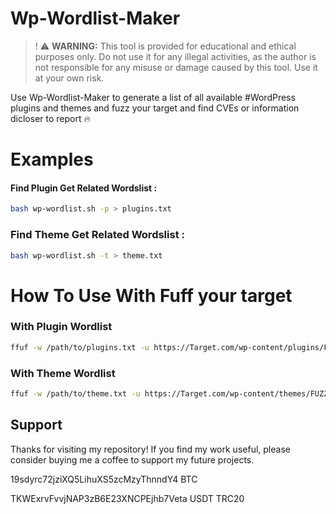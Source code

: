 # Wp-Wordlist-Maker

>! ⚠️ **WARNING:** This tool is provided for educational and ethical purposes only. Do not use it for any illegal activities, as the author is not responsible for any misuse or damage caused by this tool. Use it at your own risk.

Use Wp-Wordlist-Maker to generate a list of all available #WordPress plugins and themes and fuzz your target and find CVEs or information dicloser to report 🔥


# Examples

#### Find Plugin Get Related Wordslist :

```bash
bash wp-wordlist.sh -p > plugins.txt
```
### Find Theme Get Related Wordslist :
```bash
bash wp-wordlist.sh -t > theme.txt
```
# How To Use With Fuff your target
### With Plugin Wordlist 
```bash
ffuf -w /path/to/plugins.txt -u https://Target.com/wp-content/plugins/FUZZ/readme.txt
```
### With Theme Wordlist 
```bash
ffuf -w /path/to/theme.txt -u https://Target.com/wp-content/themes/FUZZ/readme.txt
```

## Support

Thanks for visiting my repository! If you find my work useful, please consider buying me a coffee to support my future projects.

19sdyrc72jziXQ5LihuXS5zcMzyThnndY4 BTC

TKWExrvFvvjNAP3zB6E23XNCPEjhb7Veta USDT TRC20
